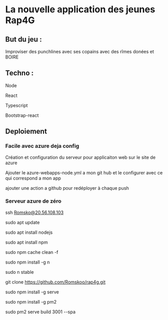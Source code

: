 # La nouvelle application des jeunes Rap4G

## But du jeu :

Improviser des punchlines avec ses copains avec des rîmes donées et BOIRE

## Techno :
Node

React

Typescript

Bootstrap-react


## Deploiement 

### Facile avec azure deja config

Création et configuration du serveur pour applicaiton web sur le site de azure

Ajouter le azure-webapps-node.yml a mon git hub et le configurer avec ce qui correspond a mon app

ajouter une action a github pour redéployer à chaque push

### Serveur azure de zéro

ssh Romsko@20.56.108.103

sudo apt update

sudo apt install nodejs

sudo apt install npm

sudo npm cache clean -f

sudo npm install -g n

sudo n stable

git clone https://github.com/Romskoo/rap4g.git

sudo npm install -g serve

sudo npm install -g pm2

sudo pm2 serve build 3001 --spa
